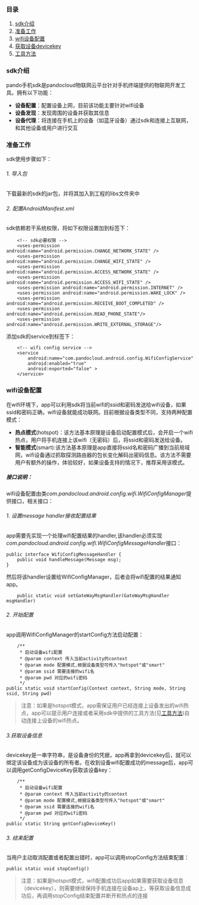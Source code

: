 ### 目录
1. [sdk介绍](#sdk介绍)
2. [准备工作](#准备工作)
2. [wifi设备配置](#wifi设备配置)
3. [获取设备devicekey](#获取设备devicekey)
4. [工具方法](#工具方法)

### sdk介绍
pando手机sdk是pandocloud物联网云平台针对手机终端提供的物联网开发工具。拥有以下功能：

* **设备配置**：配置设备上网，目前该功能主要针对wifi设备
* **设备发现**：发现周围的设备并获取其信息
* **设备代理**：将连接在手机上的设备（如蓝牙设备）通过sdk和连接上互联网，和其他设备或用户进行交互

### 准备工作
sdk使用步骤如下：
###### 1. 导入包
下载最新的sdk的jar包，并将其加入到工程的libs文件夹中
###### 2. 配置AndroidManifest.xml
sdk依赖若干系统权限，将如下权限设置加到<manifest>标签下：

``` 
    <!-- sdk必要权限 -->
    <uses-permission android:name="android.permission.CHANGE_NETWORK_STATE" />
    <uses-permission android:name="android.permission.CHANGE_WIFI_STATE" />
    <uses-permission android:name="android.permission.ACCESS_NETWORK_STATE" />
    <uses-permission android:name="android.permission.ACCESS_WIFI_STATE" />
    <uses-permission android:name="android.permission.INTERNET" />
    <uses-permission android:name="android.permission.WAKE_LOCK" />
    <uses-permission android:name="android.permission.RECEIVE_BOOT_COMPLETED" />
    <uses-permission android:name="android.permission.READ_PHONE_STATE"/>
    <uses-permission android:name="android.permission.WRITE_EXTERNAL_STORAGE"/>
```
添加sdk的service到<application>标签下：

```
    <!-- wifi config service -->
    <service
        android:name="com.pandocloud.android.config.WifiConfigService"
        android:enabled="true"
        android:exported="false" >
    </service>
```


### wifi设备配置
在wifi环境下，app可以利用sdk将当前wifi的ssid和密码发送给wifi设备，如果ssid和密码正确，wifi设备就能成功联网。目前根据设备类型不同，支持两种配置模式：

* **热点模式**(hotspot)：该方法基本原理是设备启动配置模式后，会开启一个wifi热点，用户将手机连接上该wifi（无密码）后，将ssid和密码发送给设备。
* **智能模式**(smart):该方法基本原理是app直接将ssid名和密码广播到当前局域网，wifi设备通过抓取探测路由器的包长变化解码出密码信息。该方法不需要用户有额外的操作，体验较好，如果设备支持的情况下，推荐采用该模式。

##### 接口说明：
wifi设备配置由类*com.pandocloud.android.config.wifi.WifiConfigManager*提供接口，相关接口：
###### 1. 设置message handler接收配置结果
app需要先实现一个处理wifi配置结果的handler,该handler必须实现*com.pandocloud.android.config.wifi.WifiConfigMessageHandler*接口：

```
public interface WifiConfigMessageHandler {
    public void handleMessage(Message msg);
}
```

然后将该handler设置给WifiConfigManager，后者会将wifi配置的结果通知app。

``` 
    public static void setGateWayMsgHandler(GateWayMsgHandler msgHandler)
```
###### 2. 开始配置
app调用WifiConfigManager的startConfig方法启动配置：

```
    /**
	 * 启动设备wifi配置
	 * @param context 传入当前activity的context
	 * @param mode 配置模式,根据设备类型可传入"hotspot"或"smart"
	 * @param ssid 需要连接的wifi名
	 * @param pwd 对应的wifi密码
	 */
public static void startConfig(Context context, String mode, String ssid, String pwd)
```
> 注意：如果是hotspot模式，app需保证用户已经连接上设备发出的wifi热点，app可以提示用户连接或者采用sdk中提供的工具方法(见[工具方法](#工具方法))自动连接上设备的wifi热点。

###### 3.获取设备信息 
devicekey是一串字符串，是设备身份的凭据，app再拿到devicekey后，就可以绑定该设备成为该设备的所有者。在收到设备wifi配置成功的message后，app可以调用getConfigDeviceKey获取该设备key：

```
    /**
	 * 启动设备wifi配置
	 * @param context 传入当前activity的context
	 * @param mode 配置模式,根据设备类型可传入"hotspot"或"smart"
	 * @param ssid 需要连接的wifi名
	 * @param pwd 对应的wifi密码
	 */
public static String getConfigDeviceKey()
```

###### 3. 结束配置
当用户主动取消配置或者配置出错时，app可以调用stopConfig方法结束配置：

```
public static void stopConfig()
```
> 注意：如果是hotspot模式，wifi配置成功后app如果需要获取设备信息（devicekey），则需要继续保持手机连接在设备ap上，等获取设备信息成功后，再调用stopConfig结束配置并断开和热点的连接

